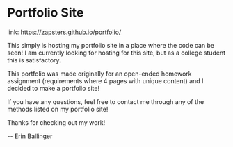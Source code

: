 # Portfolio Site

link: https://zapsters.github.io/portfolio/

This simply is hosting my portfolio site in a place where the code can be seen! I am currently looking for hosting for this site, but as a college student this is satisfactory.

This portfolio was made originally for an open-ended homework assignment (requirements where 4 pages with unique content) and I decided to make a portfolio site!

If you have any questions, feel free to contact me through any of the methods listed on my portfolio site!

Thanks for checking out my work!

-- Erin Ballinger
